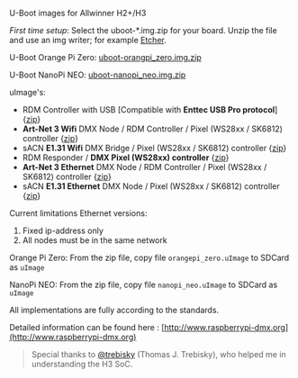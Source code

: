 U-Boot images for Allwinner H2+/H3

*First time setup*: Select the uboot-*.img.zip for your board. Unzip the file and use an img writer; for example [Etcher](https://etcher.io).

U-Boot Orange Pi Zero: [uboot-orangpi_zero.img.zip](https://github.com/vanvught/h3dmx512-zip/blob/master/uboot-orangpi_zero.img.zip?raw=true)

U-Boot NanoPi NEO: [uboot-nanopi_neo.img.zip](https://github.com/vanvught/h3dmx512-zip/blob/master/uboot-nanopi_neo.img.zip?raw=true) 

uImage's:

- RDM Controller with USB [Compatible with **Enttec USB Pro protocol**] {[zip](https://github.com/vanvught/h3dmx512-zip/blob/master/h3_dmx_usb_pro.zip?raw=true)}
- **Art-Net 3 Wifi** DMX Node / RDM Controller / Pixel (WS28xx / SK6812) controller {[zip](https://github.com/vanvught/h3dmx512-zip/blob/master/h3_wifi_artnet_dmx.zip?raw=true)}
- sACN **E1.31 Wifi** DMX Bridge  / Pixel (WS28xx / SK6812) controller {[zip](https://github.com/vanvught/h3dmx512-zip/blob/master/h3_wifi_e131_dmx.zip?raw=true)}
- RDM Responder / **DMX Pixel (WS28xx) controller** {[zip](https://github.com/vanvught/h3dmx512-zip/blob/master/h3_rdm_responder.zip?raw=true)}
- **Art-Net 3 Ethernet** DMX Node / RDM Controller / Pixel (WS28xx / SK6812) controller {[zip](https://github.com/vanvught/h3dmx512-zip/blob/master/h3_emac_artnet_dmx.zip?raw=true)}
- sACN **E1.31 Ethernet** DMX Node / Pixel (WS28xx / SK6812) controller {[zip](https://github.com/vanvught/h3dmx512-zip/blob/master/h3_emac_e131_dmx.zip?raw=true)}

Current limitations Ethernet versions:

1. Fixed ip-address only
2. All nodes must be in the same network 


Orange Pi Zero: From the zip file, copy file `orangepi_zero.uImage` to SDCard as `uImage`

NanoPi NEO: From the zip file, copy file `nanopi_neo.uImage` to SDCard as `uImage`

All implementations are fully according to the standards.

Detailed information can be found here : [http://www.raspberrypi-dmx.org](http://www.raspberrypi-dmx.org)

> Special thanks to [@trebisky](https://github.com/trebisky/orangepi) (Thomas J. Trebisky), who helped me in understanding the H3 SoC. 